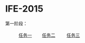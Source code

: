 # IFE-2015
第一阶段：<br><br>
　　　[任务一](https://yangrenmu.github.io/IFE-2015/task/task01/index.html "task01") 　　[任务二](https://yangrenmu.github.io/IFE-2015/task/task02/index.html "task02") 　　
[任务三](https://yangrenmu.github.io/IFE-2015/task/task03/index.html "task03") 　　

